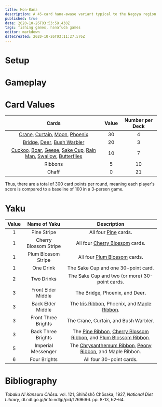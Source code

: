 ```yaml
---
title: Hon-Bana
description: A 45-card hana-awase variant typical to the Nagoya region in the 1920s
published: true
date: 2020-10-26T03:53:58.430Z
tags: fishing games, hanafuda games
editor: markdown
dateCreated: 2020-10-26T03:11:27.576Z
---
```



# Setup

# Gameplay

# Card Values
|Cards|Value|Number per Deck|
|:---:|:---:|:---:|
|[Crane](/en/hanafuda/suits/pine#crane-with-sun), [Curtain](/en/hanafuda/suits/cherry-blossom#flower-viewing-curtain), [Moon](/en/hanafuda/suits/susuki-grass#full-moon), [Phoenix](/en/hanafuda/suits/paulownia#phoenix)|30|4|
|[Bridge](/en/hanafuda/suits/iris#eight-plank-bridge), [Deer](/en/hanafuda/suits/maple#deer), [Bush Warbler](/en/hanafuda/suits/plum-blossom#bush-warbler)|20|3|
|[Cuckoo](/en/hanafuda/suits/wisteria#cuckoo-with-crescent-moon), [Boar](/en/hanafuda/suits/bush-clover#boar), [Geese](/en/hanafuda/suits/susuki-grass#geese), [Sake Cup](/en/hanafuda/suits/chrysanthemum#sake-cup), [Rain Man](/en/hanafuda/suits/willow#rain-man), [Swallow](/en/hanafuda/suits/willow#swallow), [Butterflies](/en/hanafuda/suits/peony#butterflies)|10|7|
|Ribbons|5|10|
|Chaff|0|21|
Thus, there are a total of 300 card points per round, meaning each player's score is compared to a baseline of 100 in a 3-person game.
# Yaku
|Value|Name of Yaku|Description|
|:---:|:---:|:---:|
|1|Pine Stripe|All four [Pine](/en/hanafuda/suits/pine) cards.|
|1|Cherry Blossom Stripe|All four [Cherry Blossom](/en/hanafuda/suits/cherry-blossom) cards.
|1|Plum Blossom Stripe|All four [Plum Blossom](/en/hanafuda/suits/plum-blossom) cards.|
|1|One Drink|The Sake Cup and one 30-point card.|
|2|Two Drinks|The Sake Cup and two (or more) 30-point cards.|
|3|Front Elder Middle|The Bridge, Phoenix, and Deer.|
|3|Back Elder Middle|The [Iris Ribbon](/en/hanafuda/suits/iris#plain-ribbon), Phoenix, and [Maple Ribbon](/en/hanafuda/suits/maple#blue-ribbon).
|3|Front Three Brights|The Crane, Curtain, and Bush Warbler.
|3|Back Three Brights|The [Pine Ribbon](/en/hanafuda/suits/pine#poetry-ribbon), [Cherry Blossom Ribbon](/en/hanafuda/suits/cherry-blossom#poetry-ribbon), and [Plum Blossom Ribbon](/en/hanafuda/suits/plum-blossom#poetry-ribbon).
|5|Imperial Messenger|The [Chrysanthemum Ribbon](/en/hanafuda/suits/chrysanthemum#blue-ribbon), [Peony Ribbon](/en/hanafuda/suits/peony#blue-ribbon), and Maple Ribbon.
|6|Four Brights|All four 30-point cards.|

# Bibliography
*Tobaku Ni Kansuru Chōsa.* vol. 121, Shihōshō Chōsaka, 1927, *National Diet Library,* dl.ndl.go.jp/info:ndljp/pid/1269696. pp. 8-13, 62-64.
